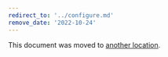 ```yaml
---
redirect_to: '../configure.md'
remove_date: '2022-10-24'
---
```


This document was moved to [another location](../configure.md).

<!-- This redirect file can be deleted after <2022-10-24>. -->
<!-- Redirects that point to other docs in the same project expire in three months. -->
<!-- Redirects that point to docs in a different project or site (for example, link is not relative and starts with `https:`) expire in one year. -->
<!-- Before deletion, see: https://docs.gitlab.com/ee/development/documentation/redirects.html -->